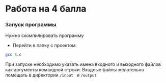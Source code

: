 # Работа на 4 балла

### **Запуск программы**
Нужно скомпилировать программу
- Перейти в папку с проектом:
```bash
gcc 4.c
```
При запуске необходимо указать имена входного и выходного файлов как аргументы командной строки. Входные файлы желательно помещать в директории ```/input ``` и ```/output ```

